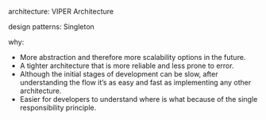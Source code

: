 

architecture: 
VIPER Architecture

design patterns:
Singleton

why: 

- More abstraction and therefore more scalability options in the future.
- A tighter architecture that is more reliable and less prone to error.
- Although the initial stages of development can be slow, after understanding the flow it’s as easy and fast as implementing any other architecture.
- Easier for developers to understand where is what because of the single responsibility principle.
